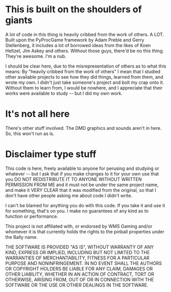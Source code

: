 This is built on the shoulders of giants
========================================

A lot of code in this thing is heavily cribbed from the work of others. A LOT. Built
upon the PyProcGame framework by Adam Preble and Gerry Stellenberg,  it includes a lot
of borrowed ideas from the likes of Koen Heltzel, Jim Askey and others.  Without those
guys, there'd be no this thing.  They're awesome. I'm a nub.

I should be clear here, due to the misrepresentation of others as to what this means:
By "heavily cribbed from the work of others" I mean that I studied other available projects
to see how they did things, learned from them, and wrote my own.  I didn't just take
someone's project and bolt my crap onto it.  Without them to learn from, I would be
nowhere, and I appreciate that their works were available to study -- but I did my own
work.

It's not all here
=================

There's other stuff involved.  The DMD graphics and sounds aren't in here.  So, this
won't run as is.

Disclaimer type stuff
=====================

This code is here, freely available to anyone for perusing and studying or whatever -- but
I ask that if you make changes to it for your own use that you DO NOT REDISTRIBUTE IT TO ANYONE WITHOUT WRITTEN PERMISSION FROM ME and it must not be under the same project name, and make it VERY CLEAR that it was modified from the original, so that I don't have other people asking me about code I didn't write.

I can't be blamed for anything you do with this code.  If you take it and use it for
something, that's on you. I make no guarantees of any kind as to function or performance.

This project is not affiliated with, or endorsed by WMS Gaming and/or whomever it is
that currently holds the rights to the pinball properties under the Bally name.

THE SOFTWARE IS PROVIDED "AS IS", WITHOUT WARRANTY OF ANY KIND, EXPRESS OR
IMPLIED, INCLUDING BUT NOT LIMITED TO THE WARRANTIES OF MERCHANTABILITY,
FITNESS FOR A PARTICULAR PURPOSE AND NONINFRINGEMENT. IN NO EVENT SHALL THE
AUTHORS OR COPYRIGHT HOLDERS BE LIABLE FOR ANY CLAIM, DAMAGES OR OTHER
LIABILITY, WHETHER IN AN ACTION OF CONTRACT, TORT OR OTHERWISE, ARISING FROM,
OUT OF OR IN CONNECTION WITH THE SOFTWARE OR THE USE OR OTHER DEALINGS IN
THE SOFTWARE.